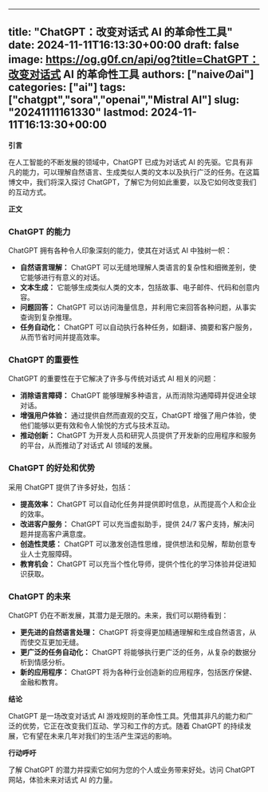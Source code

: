
---
title: "ChatGPT：改变对话式 AI 的革命性工具"
date: 2024-11-11T16:13:30+00:00
draft: false
image: https://og.g0f.cn/api/og?title=ChatGPT：改变对话式 AI 的革命性工具
authors: ["naiveのai"]
categories: ["ai"]
tags: ["chatgpt","sora","openai","Mistral AI"]
slug: "20241111161330"
lastmod: 2024-11-11T16:13:30+00:00
---
**引言**

在人工智能的不断发展的领域中，ChatGPT 已成为对话式 AI 的先驱。它具有非凡的能力，可以理解自然语言、生成类似人类的文本以及执行广泛的任务。在这篇博文中，我们将深入探讨 ChatGPT，了解它为何如此重要，以及它如何改变我们的互动方式。

**正文**

### ChatGPT 的能力

ChatGPT 拥有各种令人印象深刻的能力，使其在对话式 AI 中独树一帜：

- **自然语言理解：** ChatGPT 可以无缝地理解人类语言的复杂性和细微差别，使它能够进行有意义的对话。
- **文本生成：** 它能够生成类似人类的文本，包括故事、电子邮件、代码和创意内容。
- **问题回答：** ChatGPT 可以访问海量信息，并利用它来回答各种问题，从事实查询到复杂推理。
- **任务自动化：** ChatGPT 可以自动执行各种任务，如翻译、摘要和客户服务，从而节省时间并提高效率。

### ChatGPT 的重要性

ChatGPT 的重要性在于它解决了许多与传统对话式 AI 相关的问题：

- **消除语言障碍：** ChatGPT 能够理解多种语言，从而消除沟通障碍并促进全球对话。
- **增强用户体验：** 通过提供自然而直观的交互，ChatGPT 增强了用户体验，使他们能够以更有效和令人愉悦的方式与技术互动。
- **推动创新：** ChatGPT 为开发人员和研究人员提供了开发新的应用程序和服务的平台，从而推动了对话式 AI 领域的发展。

### ChatGPT 的好处和优势

采用 ChatGPT 提供了许多好处，包括：

- **提高效率：** ChatGPT 可以自动化任务并提供即时信息，从而提高个人和企业的效率。
- **改进客户服务：** ChatGPT 可以充当虚拟助手，提供 24/7 客户支持，解决问题并提高客户满意度。
- **创造性灵感：** ChatGPT 可以激发创造性思维，提供想法和见解，帮助创意专业人士克服障碍。
- **教育机会：** ChatGPT 可以充当个性化导师，提供个性化的学习体验并促进知识获取。

### ChatGPT 的未来

ChatGPT 仍在不断发展，其潜力是无限的。未来，我们可以期待看到：

- **更先进的自然语言处理：** ChatGPT 将变得更加精通理解和生成自然语言，从而使交互更加无缝。
- **更广泛的任务自动化：** ChatGPT 将能够执行更广泛的任务，从复杂的数据分析到情感分析。
- **新的应用程序：** ChatGPT 将为各种行业创造新的应用程序，包括医疗保健、金融和教育。

**结论**

ChatGPT 是一场改变对话式 AI 游戏规则的革命性工具。凭借其非凡的能力和广泛的优势，它正在改变我们互动、学习和工作的方​​式。随着 ChatGPT 的持续发展，它有望在未来几年对我们的生活产生深远的影响。

**行动呼吁**

了解 ChatGPT 的潜力并探索它如何为您的个人或业务带来好处。访问 ChatGPT 网站，体验未来对话式 AI 的力量。